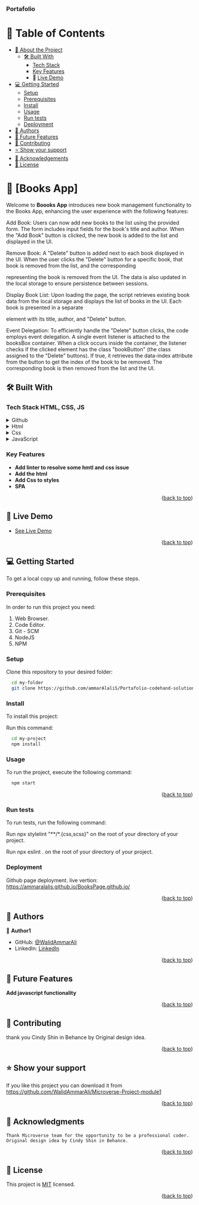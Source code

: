 <a name="readme-top"></a>

  <h3><b>Portafolio</b></h3>


# 📗 Table of Contents

- [📖 About the Project](#about-project)
  - [🛠 Built With](#built-with)
    - [Tech Stack](#tech-stack)
    - [Key Features](#key-features)
    - 🚀 [Live Demo](#live-demo)
- [💻 Getting Started](#getting-started)
  - [Setup](#setup)
  - [Prerequisites](#prerequisites)
  - [Install](#install)
  - [Usage](#usage)
  - [Run tests](#run-tests)
  - [Deployment](#deployment)
- [👥 Authors](#authors)
- [🔭 Future Features](#future-features)
- [🤝 Contributing](#contributing)
- [⭐️ Show your support](#support)
- [🙏 Acknowledgements](#acknowledgements)
- [📝 License](#license)


# 📖 [Books App] <a name="about-project"></a>


Welcome to **Boooks App** introduces new book management functionality to the Books App, enhancing the user experience with the following features:

Add Book: Users can now add new books to the list using the provided form. The form includes input fields for the book's title and author. When the "Add Book" button is clicked, the new book is added to the list and displayed in the UI.

Remove Book: A "Delete" button is added next to each book displayed in the UI. When the user clicks the "Delete" button for a specific book, that book is removed from the list, and the corresponding <div> representing the book is removed from the UI. The data is also updated in the local storage to ensure persistence between sessions.

Display Book List: Upon loading the page, the script retrieves existing book data from the local storage and displays the list of books in the UI. Each book is presented in a separate <div> element with its title, author, and "Delete" button.

Event Delegation: To efficiently handle the "Delete" button clicks, the code employs event delegation. A single event listener is attached to the booksBox container. When a click occurs inside the container, the listener checks if the clicked element has the class "bookButton" (the class assigned to the "Delete" buttons). If true, it retrieves the data-index attribute from the button to get the index of the book to be removed. The corresponding book is then removed from the list and the UI. 


## 🛠 Built With <a name="built-with"></a>

### Tech Stack <a name="tech-stack">HTML, CSS, JS</a>

<details>
<summary>Github</summary>
  <ul>
    <li><a href="https://github.com/">Github</a></li>
  </ul>
</details>

<details>
<summary>Html</summary>
  <ul>
    <li><a href="https://html.com/">Html</a></li>
  </ul>
</details>

<details>
<summary>Css</summary>
  <ul>
    <li><a href="https://developer.mozilla.org/es/docs/Web/CSS">Css</a></li>
  </ul>
</details>
<details>
<summary>JavaScript</summary>
  <ul>
    <li><a href="https://developer.mozilla.org/es/docs/Web/JavaScript">JavaScript</a></li>
  </ul>
</details>



### Key Features <a name="key-features"></a>

- **Add linter to resolve some hmtl and css issue**
- **Add the html**
- **Add Css to styles**
- **SPA**



<p align="right">(<a href="#readme-top">back to top</a>)</p>

## 🚀 Live Demo <a name="live-demo"></a>

- [See Live Demo](https://ammaralalis.github.io/BooksPage.github.io/)

<p align="right">(<a href="#readme-top">back to top</a>)</p>

## 💻 Getting Started <a name="getting-started"></a>

To get a local copy up and running, follow these steps.

### Prerequisites

In order to run this project you need:

1. Web Browser.
2. Code Editor.
3. Git - SCM
4. NodeJS
5. NPM

### Setup

Clone this repository to your desired folder:

```sh
  cd my-folder
  git clone https://github.com/ammarAlaliS/Portafolio-codehand-solution.github.io.git
```

### Install

To install this project:

Run this command:

```sh
  cd my-project
  npm install
```

### Usage

To run the project, execute the following command:

```sh
  npm start
```

<p align="right">(<a href="#readme-top">back to top</a>)</p>

### Run tests

To run tests, run the following command:

Run npx stylelint "**/*.{css,scss}" on the root of your directory of your project.

Run npx eslint . on the root of your directory of your project.

### Deployment

Github page deployment. live vertion: https://ammaralalis.github.io/BooksPage.github.io/
<p align="right">(<a href="#readme-top">back to top</a>)</p>


## 👥 Authors <a name="authors"></a>


👤 **Author1**

- GitHub: [@WalidAmmarAli](https://github.com/WalidAmmarAli)
- LinkedIn: [LinkedIn](https://www.linkedin.com/in/ammar-ali-384625262/)


<p align="right">(<a href="#readme-top">back to top</a>)</p>

## 🔭 Future Features <a name="future-features"></a>

**Add javascript functionality**

<p align="right">(<a href="#readme-top">back to top</a>)</p>


## 🤝 Contributing <a name="contributing"></a>

thank you Cindy Shin in Behance by Original design idea.

<p align="right">(<a href="#readme-top">back to top</a>)</p>


## ⭐️ Show your support <a name="support"></a>


If you like this project you can download it from https://github.com/WalidAmmarAli/Microverse-Project-module1

<p align="right">(<a href="#readme-top">back to top</a>)</p>


## 🙏 Acknowledgments <a name="acknowledgements"></a>
    Thank Microverse team for the opportunity to be a professional coder.
    Original design idea by Cindy Shin in Behance.

<p align="right">(<a href="#readme-top">back to top</a>)</p>


## 📝 License <a name="license"></a>

This project is [MIT](./LICENSE) licensed.

<p align="right">(<a href="#readme-top">back to top</a>)</p>
